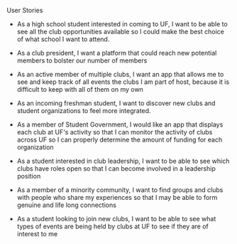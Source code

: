 User Stories

* As a high school student interested in coming to UF, I want to be able to see all the club opportunities available so I could make the best choice of what school I want to attend.

* As a club president, I want a platform that could reach new potential members to bolster our number of members

* As an active member of multiple clubs, I want an app  that allows me to see and keep track of all events the clubs I am part of host, because it is difficult to keep with all of them on my own

* As an incoming freshman student, I want to discover new clubs and student organizations to feel more integrated.

* As a member of Student Government, I would like an app that displays each club at UF's activity so that  I can monitor the activity of clubs across UF so I can properly determine the amount of funding for each organization

* As a student interested in club leadership, I want to be able to see which clubs have roles open so that I can become involved in a leadership position 
* As a member of a minority community, I want to find groups and clubs with people who share my experiences so that I may be able to form genuine and life long connections
* As a student looking to join new clubs, I want to be able to see what types of events are being held by clubs at UF to see if they are of interest to me
